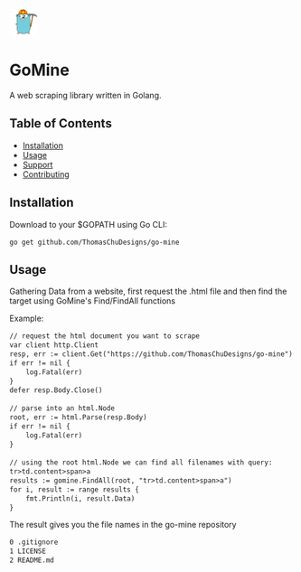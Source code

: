 ![alt text](/gomine48.png "GoMine")
# GoMine

A web scraping library written in Golang.

## Table of Contents

- [Installation](#installation)
- [Usage](#usage)
- [Support](#support)
- [Contributing](#contributing)

## Installation

Download to your $GOPATH using Go CLI:

```
go get github.com/ThomasChuDesigns/go-mine
```

## Usage

Gathering Data from a website, first request the .html file and then find the target using GoMine's Find/FindAll functions

Example:
```
// request the html document you want to scrape
var client http.Client
resp, err := client.Get("https://github.com/ThomasChuDesigns/go-mine")
if err != nil {
	log.Fatal(err)
}
defer resp.Body.Close()

// parse into an html.Node
root, err := html.Parse(resp.Body)
if err != nil {
	log.Fatal(err)
}

// using the root html.Node we can find all filenames with query: tr>td.content>span>a
results := gomine.FindAll(root, "tr>td.content>span>a")
for i, result := range results {
	fmt.Println(i, result.Data)
}

```

The result gives you the file names in the go-mine repository
```
0 .gitignore
1 LICENSE
2 README.md
```

<!-- ## Support

Please [open an issue](https://github.com/fraction/readme-boilerplate/issues/new) for support.

## Contributing

Please contribute using [Github Flow](https://guides.github.com/introduction/flow/). Create a branch, add commits, and [open a pull request](https://github.com/fraction/readme-boilerplate/compare/). -->